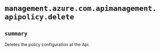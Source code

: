 # `management.azure.com.apimanagement.apipolicy.delete`

## `summary`
Deletes the policy configuration at the Api.


